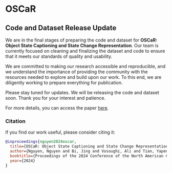 # OSCaR

## Code and Dataset Release Update

We are in the final stages of preparing the code and dataset for **OSCaR: Object State Captioning and State Change Representation**. Our team is currently focused on cleaning and finalizing the dataset and code to ensure that it meets our standards of quality and usability. 

We are committed to making our research accessible and reproducible, and we understand the importance of providing the community with the resources needed to explore and build upon our work. To this end, we are diligently working to prepare everything for publication.

Please stay tuned for updates. We will be releasing the code and dataset soon. Thank you for your interest and patience.

For more details, you can access the paper [here](https://arxiv.org/abs/2402.17128).

### Citation

If you find our work useful, please consider citing it:

```bibtex
@inproceedings{nguyen2024oscar,
  title={OSCaR: Object State Captioning and State Change Representation},
  author={Nguyen, Nguyen and Bi, Jing and Vosoughi, Ali and Tian, Yapeng and Fazli, Pooyan and Xu, Chenliang},
  booktitle={Proceedings of the 2024 Conference of the North American Chapter of the Association for Computational Linguistics (NAACL)},
  year={2024}
}
